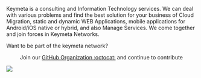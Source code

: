 Keymeta is a consulting and Information Technology services. We can deal with various problems and
find the best solution for your business of Cloud Migration, static and dynamic WEB Applications, mobile applications for Android/iOS native or hybrid, and also Manage Services. We come together and join forces in Keymeta Networks.

Want to be part of the keymeta network?


<p align="center">Join our <a href="https://github.com/keymeta-networks/community/issues/new?assignees=&labels=github-invitation&template=invitation.yml&title=Please+invite+me+to+the+community">GitHub Organization :octocat:</a> and continue to contribute</p>

<img src="https://user-images.githubusercontent.com/73097560/115834477-dbab4500-a447-11eb-908a-139a6edaec5c.gif">
